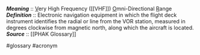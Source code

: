 ***Meaning*** :: <u>V</u>ery High Frequency ([[VHF]]) <u>O</u>mni-Directional <u>R</u>ange
***Definition***    :: Electronic navigation equipment in which the flight deck instrument identifies the radial or line from the VOR station, measured in degrees clockwise from magnetic north, along which the aircraft is located.
***Source***         :: [[PHAK Glossary]]

#glossary #acronym